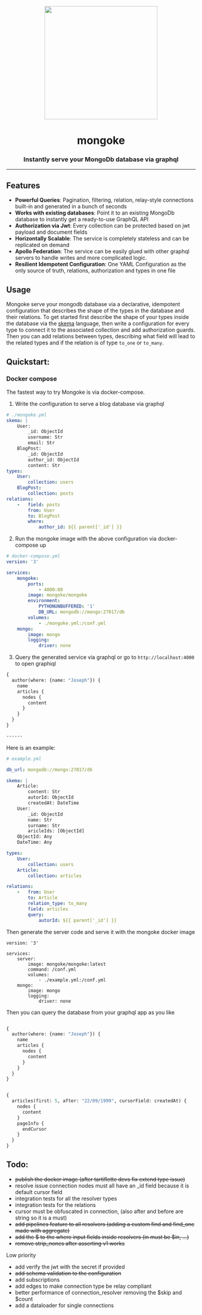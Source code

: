 <p align="center">
  <img width="300" src="https://github.com/remorses/mongoke/blob/master/.github/logo.jpg?raw=true">
</p>
<h1 align="center">mongoke</h1>
<h3 align="center">Instantly serve your MongoDb database via graphql</h3>

-------------------

## Features

* **Powerful Queries**: Pagination, filtering, relation, relay-style connections built-in and generated in a bunch of seconds
* **Works with existing databases**: Point it to an existing MongoDb database to instantly get a ready-to-use GraphQL API
* **Authorization via Jwt**: Every collection can be protected based on jwt payload and document fields
* **Horizontally Scalable**: The service is completely stateless and can be replicated on demand
* **Apollo Federation**: The service can be easily glued with other graphql servers to handle writes and more complicated logic.
* **Resilient Idempotent Configuration**: One YAML Configuration as the only source of truth, relations, authorization and types in one file


## Usage
Mongoke serve your mongodb database via a declarative, idempotent configuration that describes the shape of the types in the database and their relations.
To get started first describe the shape of your types inside the database via the [skema](https://github.com/remorses/skema) language, then write a configuration for every type to connect it to the associated collection and add authorization guards.
Then you can add relations between types, describing what field will lead to the related types and if the relation is of type `to_one` or `to_many`.

## Quickstart:

### Docker compose

The fastest way to try Mongoke is via docker-compose.

1. Write the configuration to serve a blog database via graphql
```yml
# ./mongoke.yml
skema: |
    User:
        _id: ObjectId
        username: Str
        email: Str
    BlogPost:
        _id: ObjectId
        author_id: ObjectId
        content: Str
types:
    User:
        collection: users
    BlogPost:
        collection: posts
relations:
    -   field: posts
        from: User
        to: BlogPost
        where:
            author_id: ${{ parent['_id'] }}
```
2. Run the mongoke image with the above configuration via docker-compose up
```yml
# docker-compose.yml
version: '3'

services:
    mongoke:
        ports:
            - 4000:80
        image: mongoke/mongoke
        environment: 
            PYTHONUNBUFFERED: '1'
            DB_URL: mongodb://mongo:27017/db
        volumes: 
            - ./mongoke.yml:/conf.yml  
    mongo:
        image: mongo
        logging: 
            driver: none

```
3. Query the generated service via graphql or go to `http://localhost:4000` to open graphiql
```graphql
{
  author(where: {name: "Joseph"}) {
    name
    articles {
      nodes {
        content
      }
    }
  }
}

------

```
Here is an example:
```yaml
# example.yml

db_url: mongodb://mongo:27017/db

skema: |
    Article:
        content: Str
        autorId: ObjectId
        createdAt: DateTime
    User:
        _id: ObjectId
        name: Str
        surname: Str
        aricleIds: [ObjectId]
    ObjectId: Any
    DateTime: Any

types:
    User:
        collection: users
    Article:
        collection: articles

relations:
    -   from: User
        to: Article
        relation_type: to_many
        field: articles
        query:
            autorId: ${{ parent['_id'] }}
```

Then generate the server code and serve it with the mongoke docker image
```
version: '3'

services:
    server:
        image: mongoke/mongoke:latest
        command: /conf.yml
        volumes: 
            - ./example.yml:/conf.yml
    mongo:
        image: mongo
        logging: 
            driver: none
```

Then you can query the database from your graphql app as you like

```graphql

{
  author(where: {name: "Joseph"}) {
    name
    articles {
      nodes {
        content
      }
    }
  }
}
```

```graphql

{
  articles(first: 5, after: "22/09/1999", cursorField: createdAt) {
    nodes {
      content
    }
    pageInfo {
      endCursor
    }
  }
}
```

## Todo:
- ~~publish the docker image (after tartiflette devs fix extend type issue)~~
- resolve issue connection nodes must all have an _id field because it is default cursor field
- integration tests for all the resolver types
- integration tests for the relations
- cursor must be obfuscated in connection, (also after and before are string so it is a must)
- ~~add pipelines feature to all resolvers (adding a custom find and find_one made with aggregate)~~
- ~~add the $ to the where input fields inside resolvers (in must be $in, ...)~~
- ~~remove strip_nones after asserting v1 works~~

Low priority
- add verify the jwt with the secret if provided
- ~~add schema validation to the configuration~~
- add subscriptions
- add edges to make connection type be relay compliant 
- better performance of connection_resolver removing the $skip and $count
- add a dataloader for single connections
